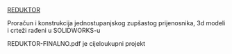 <span style="text-decoration: underline;">REDUKTOR</span>

Proračun i konstrukcija jednostupanjskog zupšastog prijenosnika, 3d modeli i crteži rađeni u SOLIDWORKS-u

REDUKTOR-FINALNO.pdf je cijeloukupni projekt
